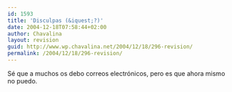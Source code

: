 ```yaml
---
id: 1593
title: 'Disculpas (&iquest;?)'
date: 2004-12-18T07:58:44+02:00
author: Chavalina
layout: revision
guid: http://www.wp.chavalina.net/2004/12/18/296-revision/
permalink: /2004/12/18/296-revision/
---
```

S&eacute; que a muchos os debo correos electr&oacute;nicos, pero es que ahora mismo no puedo.